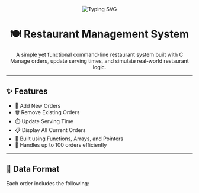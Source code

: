 <!-- Banner -->
<p align="center">
  <img src="https://readme-typing-svg.herokuapp.com?font=Fira+Code&size=26&pause=1000&color=1DF2F0&center=true&vCenter=true&width=750&lines=Welcome+to+Restaurant+Management+System!;Built+with+C+%7C+Arrays+%7C+Pointers+%7C+Functions" alt="Typing SVG" />
</p>

<h1 align="center">🍽️ Restaurant Management System</h1>

<p align="center">
  A simple yet functional command-line restaurant system built with C <br>
  Manage orders, update serving times, and simulate real-world restaurant logic.
</p>

---

## ✨ Features

- 🔢 Add New Orders
- 🗑️ Remove Existing Orders
- ⏱️ Update Serving Time
- 📋 Display All Current Orders
- 🧠 Built using Functions, Arrays, and Pointers
- 🚀 Handles up to 100 orders efficiently

---

## 💾 Data Format

Each order includes the following:
